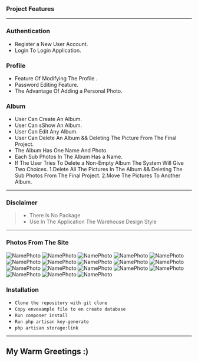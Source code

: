 ### Project Features  
-------------------------------------------------------------------------------------------------
### Authentication<!--h3-->
- Register a New User Account. 
- Login To Login Application.  
### Profile 
- Feature Of Modifying The Profile .
- Password Editing Feature.
- The Advantage Of Adding a Personal Photo.
### Album 
- User Can Create An Album.
- User Can sShow An Album.
- User Can Edit Any Album.
- User Can Delete An Album && Deleting The Picture From The Final Project.
- The Album Has One Name And Photo.
- Each Sub Photos In The Album Has a Name.
- If The User Tries To Delete a Non-Empty Album The System Will Give Two Choices.
1.Delete All The Pictures In The Album && Deleting The Sub Photos From The Final Project.
2.Move The Pictures To Another Album.
-------------------------------------------------------------------------------------------------
### Disclaimer  
> - There Is No Package
>- Use In The Application The Warehouse Design Style
-------------------------------------------------------------------------------------------------
### Photos From The Site
<!-- ------------------------------------------------------------------------------------------------- -->
 ![NamePhoto](public/assets/img/2022-09-07%20(2).png)
 ![NamePhoto](public/assets/img/2022-09-07%20(1).png)
 ![NamePhoto](public/assets/img/2022-09-07%20(3).png)
 ![NamePhoto](public/assets/img/2022-09-07%20(4).png)
 ![NamePhoto](public/assets/img/2022-09-07%20(5).png)
 ![NamePhoto](public/assets/img/2022-09-07%20(6).png)
 ![NamePhoto](public/assets/img/2022-09-07%20(7).png)
 ![NamePhoto](public/assets/img/2022-09-07%20(8).png)
 ![NamePhoto](public/assets/img/2022-09-07%20(9).png)
 ![NamePhoto](//public/assets/img/2022-09-07%20(10).png)
 ![NamePhoto](public/assets/img/2022-09-07%20(11).png)
 ![NamePhoto](public/assets/img/2022-09-07%20(12).png)
 ![NamePhoto](public/assets/img/2022-09-07%20(13).png)
 ![NamePhoto](public/assets/img/2022-09-07%20(14).png)
 ![NamePhoto](public/assets/img/2022-09-07%20(15).png)
 ![NamePhoto](public/assets/img/2022-09-07%20(16).png)
 ![NamePhoto](public/assets/img/2022-09-07%20(17).png)
 ![NamePhoto](public/assets/img/2022-09-07%20(19).png)

 ### Installation
 - ` Clone the repository with git clone ` 
 - ` Copy envexample file to en create database ` 
 - ` Run composer install ` 
 - ` Run php artisan key-generate ` 
 - ` php artisan storage:link `
 -------------------------------------------------------------------------------------------------
 ## My Warm Greetings :)

